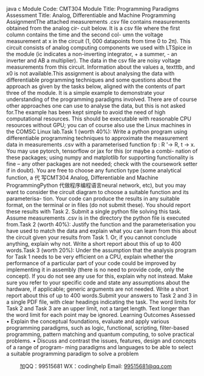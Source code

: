 java c
Module   Code:                                                                                    CMT304
Module   Title:                                                                                     Programming   Paradigms
Assessment   Title:                                                          Analog,   Differentiable   and   Machine   Programming
AssignmentThe attached measurements   .csv file contains   measurements obtained from the   analog   cir-   cuit   below.       It   is   a   csv   file   where   the   first   column   contains   the   time   and   the   second   col-   umn   the   voltage   measurement   at   x   in   the   circuit    (1,   000   datapoints   from   time   0   to   2π).   This circuit consists of analog   computing   components we   used   with   LTSpice   in   the   module   (ic indicates a   non-inverting integrator, + a   summer,   -   an   inverter   and   AB   a   multiplier).   The   data   in the csv file are   noisy voltage   measurements from   this   circuit.    Information   about the   values   a, textttb, and   x0   is   not   available.This   assignment   is   about   analysing   the   data   with   differentiable   programming   techniques   and   some questions about the approach as   given   by   the   tasks   below,   aligned   with   the   contents   of   part   three   of   the   module.    It   is   a   simple   example   to   demonstrate   your   understanding   of   the   programming   paradigms   involved.   There   are   of   course   other   approaches   one   can   use   to   analyse   the   data,   but   this   is   not   asked   for.The example has been kept simple to avoid the   need of   high   computational   resources.   This   should be executable with   reasonable CPU   resources without GPU; you can   of   course   also   use the   Linux   machines   in the COMSC   Linux   lab.Task   1 (worth   40%):   Write   a   python   program   using   differentiable   programming   techniques to approximate the   measurement data   in measurements   .csv with a   parameterised function   fp      :   R   '→   R,   t   →   x.    You   may   use   pytorch,   tensorflow   or   jax   for   this   (or   maybe   a   combi-   nation of these packages; using numpy and matplotlib for supporting functionality   is fine –   any other   packages   are   not   needed;   check with the coursework setter   if   in   doubt).   You   are   free to   choose   any function type   (some   analytical function,   a   代 写CMT304 Analog, Differentiable and Machine ProgrammingPython
代做程序编程语言neural   network,   etc),   but   you   may   want   to   consider   the   circuit   diagram   to   choose   a   suitable   function   and   its   parameterisa-   tion.   Your code can produce the results in any   suitable   format,   on   the   terminal   or   in files   (do   not   submit   these).   You   should   report   these   results   with   Task   2.    Submit   a   single   python   file solving this task.    Assume measurements   .csv   is   in the directory the   python file   is   executed   from.Task   2 (worth   40%):   Justify   the   function   and   the   parameterisation   you   have   used   to   match the   data   and   explain what you   can   learn from this   about   the   circuit   given   your   results   from   Task   1.   Or, if   you   cannot   conclude   anything, explain   why   not.   Write   a   short   report   about   this of   up   to   400 words.Task   3   (worth   20%):    Under   the   assumption   that   the   analysis   program   for   Task      1   needs to   be very   efficient   on   a   CPU,   explain whether the   performance   of   a   particular   part   of your   code   could   be   improved   by   implementing   it   in   assembly   (there   is   no   need to   provide   code,   only   the   concept).    If   you   do   not   see   any   use   for   this,   explain   why   not   instead.    Make   sure you   refer   to   your   specific   code   and   state   any   assumptions   about   the   hardware,   if   applicable;   generic   arguments   are   not   needed.   Write   a   short   report   about   this   of   up   to   400 words.Submit   your   answers   to   Task   2   and   3   in   a   single   PDF   file,   with   clear   headings   indicating   the   task.   The   word   limits   for   Task   2   and   Task   3   are   an   upper   limit,   not   a   target   length.   Text longer   than   the   word   limit   for   each   point   may   be   ignored.
Learning Outcomes Assessed
•    Explain   the   conceptual   foundations, evaluate   and   apply   various   programming   paradigms,   such   as   logic,   functional,   scripting,   filter-based   programming,   pattern   matching   and quantum computing, to solve practical   problems.
•    Discuss   and   contrast   the   issues, features, design   and   concepts   of   a   range   of   program-   ming paradigms and languages to be able to select   a   suitable   programming   paradigm   to solve   a   problem

         
加QQ：99515681  WX：codinghelp  Email: 99515681@qq.com
